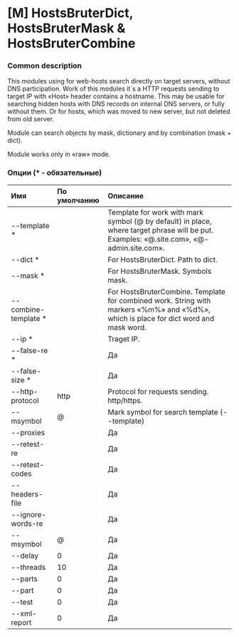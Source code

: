 # \[M\] HostsBruterDict, HostsBruterMask & HostsBruterCombine

### Common description 

This modules using for web-hosts search directly on target servers, without DNS participation. Work of this modules it\`s a HTTP requests sending to target IP with «Host» header contains a hostname. This may be usable for searching hidden hosts with DNS records on internal DNS servers, or fully without them. Or for hosts, which was moved to new server, but not deleted from old server.

Module can search objects by mask, dictionary and by combination \(mask + dict\).

Module works only in «raw» mode.

### Опции \(\* - обязательные\)

| Имя | По умолчанию | Описание |
| :--- | :--- | :--- |
| --template \* |  | Template for work with mark symbol (@ by default) in place, where target phrase will be put. Examples:  «@.site.com», «@-admin.site.com». |
| --dict \* |  | For HostsBruterDict. Path to dict. |
| --mask \* |  | For HostsBruterMask. Symbols mask. |
| --combine-template \* |  | For HostsBruterCombine. Template for combined work. String with markers «%m%» and «%d%», which is place for dict word and mask word. |
| --ip \* |  | Traget IP. |
| --false-re \* |  | Да | Да | RegEx (python.re) for detect negative answers. |
| --false-size \* |  | Да | Да | Size of negative answer (code 404 analogue). Remember, this size can be different in different tools. Use test mode for get right size. |
| --http-protocol | http | Protocol for requests sending. http/https. |
| --msymbol | @ | Mark symbol for search template (--template) |
| --proxies |  | Да | Да | HTTP-proxy list. |
| --retest-re |  | Да | Да | RegEx (python.re) for check if request repeat is need. For example «Service Temporarily Unavailable». |
| --retest-codes |  | Да | Нет | Set of status codes (separated by comma) as signature for request re-send. |
| --headers-file |  | Да | Нет | File with HTTP headers for put it in work requests. |
| --ignore-words-re |  | Да | Да | RegEx (python.re) for ignoring target phrases. May be useful when you don't want check some phrases, for example contains “.ht”. |
| --msymbol | @ | Да | Да | Mark symbol for search template (--template) |
| --delay | 0 | Да | Да | Delay in seconds  between requests. It`s options not for all threads together, it`s for every thread separately. |
| --threads | 10 | Да | Да | Work threads count. |
| --parts | 0 | Да | Да | Split on X parts target dict or mask. |
| --part | 0 | Да | Да | Which part number we using in work? |
| --test | 0 | Да | Да | Test mode enable |
| --xml-report | 0 | Да | Да | Path to save xml-report |